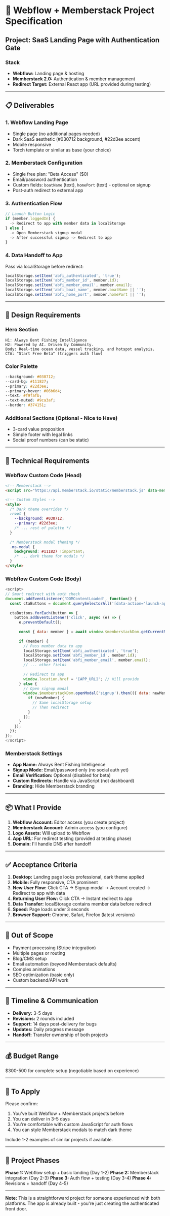 # 🎯 Webflow + Memberstack Project Specification

## Project: SaaS Landing Page with Authentication Gate

### Stack
- **Webflow:** Landing page & hosting
- **Memberstack 2.0:** Authentication & member management
- **Redirect Target:** External React app (URL provided during testing)

---

## 📋 Deliverables

### 1. Webflow Landing Page
- Single page (no additional pages needed)
- Dark SaaS aesthetic (#030712 background, #22d3ee accent)
- Mobile responsive
- Torch template or similar as base (your choice)

### 2. Memberstack Configuration
- Single free plan: "Beta Access" ($0)
- Email/password authentication
- Custom fields: `boatName` (text), `homePort` (text) - optional on signup
- Post-auth redirect to external app

### 3. Authentication Flow
```javascript
// Launch Button Logic
if (member.loggedIn) {
  -> Redirect to app with member data in localStorage
} else {
  -> Open Memberstack signup modal
  -> After successful signup -> Redirect to app
}
```

### 4. Data Handoff to App
Pass via localStorage before redirect:
```javascript
localStorage.setItem('abfi_authenticated', 'true');
localStorage.setItem('abfi_member_id', member.id);
localStorage.setItem('abfi_member_email', member.email);
localStorage.setItem('abfi_boat_name', member.boatName || '');
localStorage.setItem('abfi_home_port', member.homePort || '');
```

---

## 🎨 Design Requirements

### Hero Section
```
H1: Always Bent Fishing Intelligence
H2: Powered by AI. Driven by Community.
Body: Real-time ocean data, vessel tracking, and hotspot analysis.
CTA: "Start Free Beta" (triggers auth flow)
```

### Color Palette
```css
--background: #030712;
--card-bg: #111827;
--primary: #22d3ee;
--primary-hover: #06b6d4;
--text: #f9fafb;
--text-muted: #9ca3af;
--border: #374151;
```

### Additional Sections (Optional - Nice to Have)
- 3-card value proposition
- Simple footer with legal links
- Social proof numbers (can be static)

---

## 🔧 Technical Requirements

### Webflow Custom Code (Head)
```html
<!-- Memberstack -->
<script src="https://api.memberstack.io/static/memberstack.js" data-memberstack-app="[APP_ID]"></script>

<!-- Custom Styles -->
<style>
  /* Dark theme overrides */
  :root {
    --background: #030712;
    --primary: #22d3ee;
    /* ... rest of palette */
  }
  
  /* Memberstack modal theming */
  .ms-modal {
    background: #111827 !important;
    /* ... dark theme for modals */
  }
</style>
```

### Webflow Custom Code (Body)
```javascript
<script>
// Smart redirect with auth check
document.addEventListener('DOMContentLoaded', function() {
  const ctaButtons = document.querySelectorAll('[data-action="launch-app"]');
  
  ctaButtons.forEach(button => {
    button.addEventListener('click', async (e) => {
      e.preventDefault();
      
      const { data: member } = await window.$memberstackDom.getCurrentMember();
      
      if (member) {
        // Pass member data to app
        localStorage.setItem('abfi_authenticated', 'true');
        localStorage.setItem('abfi_member_id', member.id);
        localStorage.setItem('abfi_member_email', member.email);
        // ... other fields
        
        // Redirect to app
        window.location.href = '[APP_URL]'; // Will provide
      } else {
        // Open signup modal
        window.$memberstackDom.openModal('signup').then(({ data: newMember }) => {
          if (newMember) {
            // Same localStorage setup
            // Then redirect
          }
        });
      }
    });
  });
});
</script>
```

### Memberstack Settings
- **App Name:** Always Bent Fishing Intelligence
- **Signup Mode:** Email/password only (no social auth yet)
- **Email Verification:** Optional (disabled for beta)
- **Custom Redirects:** Handle via JavaScript (not dashboard)
- **Branding:** Hide Memberstack branding

---

## 📦 What I Provide

1. **Webflow Account:** Editor access (you create project)
2. **Memberstack Account:** Admin access (you configure)
3. **Logo Assets:** Will upload to Webflow
4. **App URL:** For redirect testing (provided at testing phase)
5. **Domain:** I'll handle DNS after handoff

---

## ✅ Acceptance Criteria

1. **Desktop:** Landing page looks professional, dark theme applied
2. **Mobile:** Fully responsive, CTA prominent
3. **New User Flow:** Click CTA → Signup modal → Account created → Redirect to app with data
4. **Returning User Flow:** Click CTA → Instant redirect to app
5. **Data Transfer:** localStorage contains member data before redirect
6. **Speed:** Page loads under 3 seconds
7. **Browser Support:** Chrome, Safari, Firefox (latest versions)

---

## 🚫 Out of Scope

- Payment processing (Stripe integration)
- Multiple pages or routing
- Blog/CMS setup
- Email automation (beyond Memberstack defaults)
- Complex animations
- SEO optimization (basic only)
- Custom backend/API work

---

## 📅 Timeline & Communication

- **Delivery:** 3-5 days
- **Revisions:** 2 rounds included
- **Support:** 14 days post-delivery for bugs
- **Updates:** Daily progress message
- **Handoff:** Transfer ownership of both projects

---

## 💰 Budget Range
$300-500 for complete setup (negotiable based on experience)

---

## 🤝 To Apply

Please confirm:
1. You've built Webflow + Memberstack projects before
2. You can deliver in 3-5 days
3. You're comfortable with custom JavaScript for auth flows
4. You can style Memberstack modals to match dark theme

Include 1-2 examples of similar projects if available.

---

## 🔄 Project Phases

**Phase 1:** Webflow setup + basic landing (Day 1-2)
**Phase 2:** Memberstack integration (Day 2-3)
**Phase 3:** Auth flow + testing (Day 3-4)
**Phase 4:** Revisions + handoff (Day 4-5)

---

**Note:** This is a straightforward project for someone experienced with both platforms. The app is already built - you're just creating the authenticated front door.
